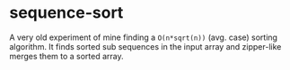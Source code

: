 # sequence-sort
A very old experiment of mine finding a `O(n*sqrt(n))` (avg. case) sorting algorithm. It finds sorted sub sequences in the input array and zipper-like merges them to a sorted array.
